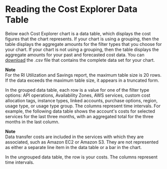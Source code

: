 # Reading the Cost Explorer Data Table<a name="aboutdatatable"></a>

Below each Cost Explorer chart is a data table, which displays the cost figures that the chart represents\. If your chart is using a grouping, then the table displays the aggregate amounts for the filter types that you choose for your chart\. If your chart is not using a grouping, then the table displays the aggregate amounts for your past and forecasted cost data\. You can [download](downloadcsv.md) the \.csv file that contains the complete data set for your chart\.

**Note**  
For the RI Utilization and Savings report, the maximum table size is 20 rows\. If the data exceeds the maximum table size, it appears in a truncated form\. 

In the grouped data table, each row is a value for one of the filter type options: API operations, Availability Zones, AWS services, custom cost allocation tags, instance types, linked accounts, purchase options, region, usage type, or usage type group\. The columns represent time intervals\. For example, the following data table shows the account's costs for selected services for the last three months, with an aggregated total for the three months in the last column\. 

**Note**  
Data transfer costs are included in the services with which they are associated, such as Amazon EC2 or Amazon S3\. They are not represented as either a separate line item in the data table or a bar in the chart\. 

In the ungrouped data table, the row is your costs\. The columns represent time intervals\.